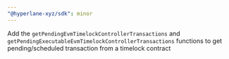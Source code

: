 ```yaml
---
"@hyperlane-xyz/sdk": minor
---
```


Add the `getPendingEvmTimelockControllerTransactions` and `getPendingExecutableEvmTimelockControllerTransactions` functions to get pending/scheduled transaction from a timelock contract
